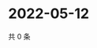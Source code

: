 # 2022-05-12

共 0 条

<!-- BEGIN WEIBO -->
<!-- 最后更新时间 Thu May 12 2022 15:16:28 GMT+0800 (China Standard Time) -->

<!-- END WEIBO -->
